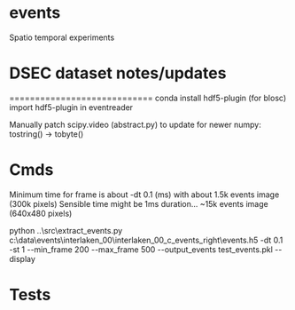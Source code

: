 # events
Spatio temporal experiments

# DSEC dataset notes/updates
============================
conda install hdf5-plugin (for blosc) 
import hdf5-plugin in eventreader 

Manually patch scipy.video (abstract.py) to update for newer numpy: tostring() -> tobyte()

# Cmds

Minimum time for frame is about -dt 0.1  (ms) with about 1.5k events image (300k pixels)
Sensible time might be 1ms duration... ~15k events image (640x480 pixels)

python ..\src\extract_events.py c:\data\events\interlaken_00\interlaken_00_c_events_right\events.h5 -dt 0.1 -st 1 --min_frame 200 --max_frame 500 --output_events test_events.pkl --display

# Tests
